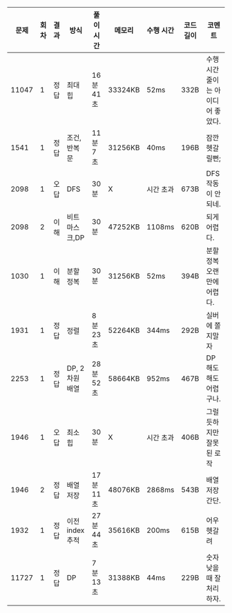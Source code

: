 | 문제  | 회차 | 결과 | 방식            | 풀이 시간 | 메모리  | 수행 시간 | 코드 길이 | 코멘트                           |
| ----- | ---- | ---- | --------------- | --------- | ------- | --------- | --------- | -------------------------------- |
| 11047 | 1    | 정답 | 최대힙          | 16분 41초 | 33324KB | 52ms      | 332B      | 수행시간 줄이는 아이디어 좋았다. |
| 1541  | 1    | 정답 | 조건,반복문     | 11분 7초  | 31256KB | 40ms      | 196B      | 잠깐 헷갈릴뻔;                   |
| 2098  | 1    | 오답 | DFS             | 30분      | X       | 시간 초과 | 673B      | DFS 작동이 안되네.               |
| 2098  | 2    | 이해 | 비트마스크,DP   | 30분      | 47252KB | 1108ms    | 620B      | 되게 어렵다.                     |
| 1030  | 1    | 이해 | 분할 정복       | 30분      | 31256KB | 52ms      | 394B      | 분할 정복 오랜만에 어렵다.       |
| 1931  | 1    | 정답 | 정렬            | 8분 23초  | 52264KB | 344ms     | 292B      | 실버에 쫄지말자                  |
| 2253  | 1    | 정답 | DP, 2차원 배열  | 28분 52초 | 58664KB | 952ms     | 467B      | DP 해도 해도 어렵구나.           |
| 1946  | 1    | 오답 | 최소힙          | 30분      | X       | 시간 초과 | 406B      | 그럴듯하지만 잘못된 로작         |
| 1946  | 2    | 정답 | 배열 저장       | 17분 11초 | 48076KB | 2868ms    | 543B      | 배열 저장 간단.                  |
| 1932  | 1    | 정답 | 이전 index 추적 | 27분 44초 | 35616KB | 200ms     | 615B      | 어우 헷갈려                      |
| 11727 | 1    | 정답 | DP              | 7분 13초  | 31388KB | 44ms      | 229B      | 숫자 낮을때 잘 처리하자.         |

